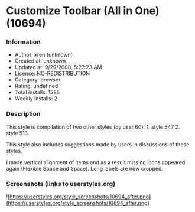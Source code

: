 # Customize Toolbar (All in One) (10694)

### Information
- Author: xren (unknown)
- Created at: unknown
- Updated at: 9/29/2008, 5:27:23 AM
- License: NO-REDISTRIBUTION
- Category: browser
- Rating: undefined
- Total installs: 1585
- Weekly installs: 2


### Description
This style is compilation of two other styles (by user 60):
          1. style 547
          2. style 513

This style also includes suggestions made by users in discussions of those styles.

I made vertical alignment of items and as a result missing icons appeared again (Flexible Space and Space).
Long labels are now cropped.


### Screenshots (links to userstyles.org)
![https://userstyles.org/style_screenshots/10694_after.png](https://userstyles.org/style_screenshots/10694_after.png)


